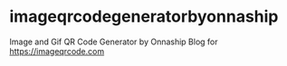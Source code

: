 # imageqrcodegeneratorbyonnaship
Image and Gif QR Code Generator by Onnaship Blog for https://imageqrcode.com
